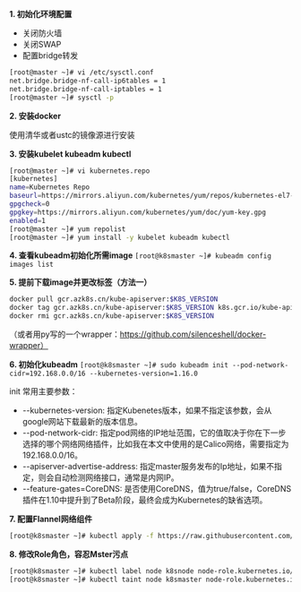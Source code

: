 **1. 初始化环境配置**
- 关闭防火墙
- 关闭SWAP
- 配置bridge转发
```bash
[root@master ~]# vi /etc/sysctl.conf
net.bridge.bridge-nf-call-ip6tables = 1
net.bridge.bridge-nf-call-iptables = 1
[root@master ~]# sysctl -p
```

**2. 安装docker**

使用清华或者ustc的镜像源进行安装

**3. 安装kubelet kubeadm kubectl**
```bash
[root@master ~]# vi kubernetes.repo
[kubernetes]
name=Kubernetes Repo
baseurl=https://mirrors.aliyun.com/kubernetes/yum/repos/kubernetes-el7-x86_64/
gpgcheck=0
gpgkey=https://mirrors.aliyun.com/kubernetes/yum/doc/yum-key.gpg
enabled=1
[root@master ~]# yum repolist
[root@master ~]# yum install -y kubelet kubeadm kubectl
```
**4. 查看kubeadm初始化所需image**
``` [root@k8smaster ~]# kubeadm config images list ```

**5. 提前下载image并更改标签（方法一）**
``` bash 
docker pull gcr.azk8s.cn/kube-apiserver:$K8S_VERSION
docker tag gcr.azk8s.cn/kube-apiserver:$K8S_VERSION k8s.gcr.io/kube-apiserver:$K8S_VERSION
docker rmi gcr.azk8s.cn/kube-apiserver:$K8S_VERSION
```
（或者用py写的一个wrapper：https://github.com/silenceshell/docker-wrapper）

**6. 初始化kubeadm**
``` [root@k8smaster ~]# sudo kubeadm init --pod-network-cidr=192.168.0.0/16 --kubernetes-version=1.16.0 ```

init 常用主要参数：
- --kubernetes-version: 指定Kubenetes版本，如果不指定该参数，会从google网站下载最新的版本信息。
- --pod-network-cidr: 指定pod网络的IP地址范围，它的值取决于你在下一步选择的哪个网络网络插件，比如我在本文中使用的是Calico网络，需要指定为192.168.0.0/16。
- --apiserver-advertise-address: 指定master服务发布的Ip地址，如果不指定，则会自动检测网络接口，通常是内网IP。
- --feature-gates=CoreDNS: 是否使用CoreDNS，值为true/false，CoreDNS插件在1.10中提升到了Beta阶段，最终会成为Kubernetes的缺省选项。

**7.  配置Flannel网络组件**
``` bash
[root@k8smaster ~]# kubectl apply -f https://raw.githubusercontent.com/coreos/flannel/master/Documentation/kube-flannel.yml
```

**8. 修改Role角色，容忍Mster污点**
``` bash
[root@k8smaster ~]# kubectl label node k8snode node-role.kubernetes.io/worker=worker
[root@k8smaster ~]# kubectl taint node k8smaster node-role.kubernetes.io/master-
```
